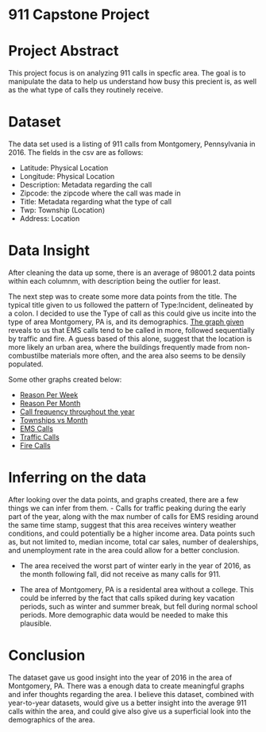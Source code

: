 # 911 Capstone Project

# Project Abstract

This project focus is on analyzing 911 calls in specfic area.
The goal is to manipulate the data to help us understand how busy
this precient is, as well as the what type of calls they routinely
receive.

# Dataset

The data set used is a listing of 911 calls from Montgomery, Pennsylvania in 2016. The fields in the csv are as follows:

- Latitude: Physical Location
- Longitude: Physical Location
- Description: Metadata regarding the call
- Zipcode: the zipcode where the call was made in
- Title: Metadata regarding what the type of call
- Twp: Township (Location)
- Address: Location

# Data Insight

After cleaning the data up some, there is an average of 98001.2 data points within each columnm, with description being the outlier for least.

The next step was to create some more data points from the title. The typical title given to us followed the pattern of Type:Incident, delineated by a colon. I decided to use the Type of call as this could give us incite into the type of area Montgomery, PA is, and its demographics. [The graph given](./Reasons.png) reveals to us that EMS calls tend to be called in more, followed sequentially by traffic and fire. A guess based of this alone, suggest that the location is more likely an urban area, where the buildings frequently made from non-combustilbe materials more often, and the area also seems to be densily populated.

Some other graphs created below:

- [Reason Per Week](./ReasonsPerWeek.png)
- [Reason Per Month](./ReasonsPerMonth.png)
- [Call frequency throughout the year](./TimestampsOfEmergencies.png)
- [Townships vs Month](./TwpVsMonthLF.png)
- [EMS Calls](./EMSCalls.png)
- [Traffic Calls](./TrafficCalls.png)
- [Fire Calls](./FireCalls.png)

# Inferring on the data

After looking over the data points, and graphs created, there are a few things we can infer from them. - Calls for traffic peaking during the early part of the year, along with the max number of calls for EMS residing around the same time stamp, suggest that this area receives wintery weather conditions, and could potentially be a higher income area. Data points such as, but not limited to, median income, total car sales, number of dealerships, and unemployment rate in the area could allow for a better conclusion.

- The area received the worst part of winter early in the year of 2016, as the month following fall, did not receive as many calls for 911.

- The area of Montgomery, PA is a residental area without a college. This could be inferred by the fact that calls spiked during key vacation periods, such as winter and summer break, but fell during normal school periods. More demographic data would be needed to make this plausible.

# Conclusion

The dataset gave us good insight into the year of 2016 in the area of Montgomery, PA. There was a enough data to create meaningful graphs and infer thoughts regarding the area. I believe this dataset, combined with year-to-year datasets, would give us a better insight into the average 911 calls within the area, and could give also give us a superficial look into the demographics of the area.
